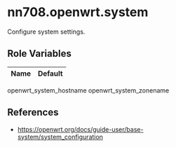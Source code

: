 # nn708.openwrt.system

Configure system settings.

## Role Variables

Name | Default
--- | ---
openwrt_system_hostname
openwrt_system_zonename

## References

+ https://openwrt.org/docs/guide-user/base-system/system_configuration